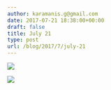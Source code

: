 ```yaml
---
author: karamanis.g@gmail.com
date: 2017-07-21 18:38:00+00:00
draft: false
title: July 21
type: post
url: /blog/2017/7/july-21
---
```




  
   ![](/images/2017-07-21-20177july-21/IMG_1918.jpg)

  

  
   ![](/images/2017-07-21-20177july-21/IMG_1919.jpg)

  


